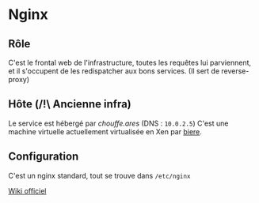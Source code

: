 Nginx
=====

Rôle
----

C'est le frontal web de l'infrastructure, toutes les requêtes lui parviennent,
et il s'occupent de les redispatcher aux bons services. (Il sert de
reverse-proxy)

Hôte (/!\ Ancienne infra)
---------------------------

Le service est hébergé par _chouffe.ares_  (DNS : `10.0.2.5`)
C'est une machine virtuelle actuellement virtualisée en Xen par [biere](/admins/servers/biere).

Configuration
-------------

C'est un nginx standard, tout se trouve dans `/etc/nginx`

[Wiki officiel](http://wiki.nginx.org/Configuration)

